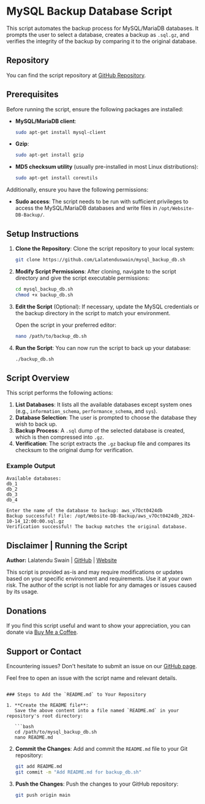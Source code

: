 # MySQL Backup Database Script

This script automates the backup process for MySQL/MariaDB databases. It prompts the user to select a database, creates a backup as `.sql.gz`, and verifies the integrity of the backup by comparing it to the original database.

## Repository

You can find the script repository at [GitHub Repository](https://github.com/Lalatenduswain/mysql_backup_db.sh).

## Prerequisites

Before running the script, ensure the following packages are installed:

- **MySQL/MariaDB client**:
  ```bash
  sudo apt-get install mysql-client
  ```
  
- **Gzip**:
  ```bash
  sudo apt-get install gzip
  ```

- **MD5 checksum utility** (usually pre-installed in most Linux distributions):
  ```bash
  sudo apt-get install coreutils
  ```

Additionally, ensure you have the following permissions:
- **Sudo access**: The script needs to be run with sufficient privileges to access the MySQL/MariaDB databases and write files in `/opt/Website-DB-Backup/`.

## Setup Instructions

1. **Clone the Repository**:
   Clone the script repository to your local system:

   ```bash
   git clone https://github.com/Lalatenduswain/mysql_backup_db.sh
   ```

2. **Modify Script Permissions**:
   After cloning, navigate to the script directory and give the script executable permissions:

   ```bash
   cd mysql_backup_db.sh
   chmod +x backup_db.sh
   ```

3. **Edit the Script** (Optional):
   If necessary, update the MySQL credentials or the backup directory in the script to match your environment.

   Open the script in your preferred editor:

   ```bash
   nano /path/to/backup_db.sh
   ```

4. **Run the Script**:
   You can now run the script to back up your database:

   ```bash
   ./backup_db.sh
   ```

## Script Overview

This script performs the following actions:

1. **List Databases**: It lists all the available databases except system ones (e.g., `information_schema`, `performance_schema`, and `sys`).
2. **Database Selection**: The user is prompted to choose the database they wish to back up.
3. **Backup Process**: A `.sql` dump of the selected database is created, which is then compressed into `.gz`.
4. **Verification**: The script extracts the `.gz` backup file and compares its checksum to the original dump for verification.

### Example Output

```
Available databases:
db_1
db_2
db_3
db_4

Enter the name of the database to backup: aws_v7Oct0424db
Backup successful! File: /opt/Website-DB-Backup/aws_v7Oct0424db_2024-10-14_12:00:00.sql.gz
Verification successful! The backup matches the original database.
```

## Disclaimer | Running the Script

**Author:** Lalatendu Swain | [GitHub](https://github.com/Lalatenduswain) | [Website](https://blog.lalatendu.info/)

This script is provided as-is and may require modifications or updates based on your specific environment and requirements. Use it at your own risk. The author of the script is not liable for any damages or issues caused by its usage.

## Donations

If you find this script useful and want to show your appreciation, you can donate via [Buy Me a Coffee](https://www.buymeacoffee.com/lalatendu.swain).

## Support or Contact

Encountering issues? Don't hesitate to submit an issue on our [GitHub page](https://github.com/Lalatenduswain/mysql_backup_db.sh/issues).

Feel free to open an issue with the script name and relevant details.
```

### Steps to Add the `README.md` to Your Repository

1. **Create the README file**:
   Save the above content into a file named `README.md` in your repository's root directory:

   ```bash
   cd /path/to/mysql_backup_db.sh
   nano README.md
   ```

2. **Commit the Changes**:
   Add and commit the `README.md` file to your Git repository:

   ```bash
   git add README.md
   git commit -m "Add README.md for backup_db.sh"
   ```

3. **Push the Changes**:
   Push the changes to your GitHub repository:

   ```bash
   git push origin main
   ```
